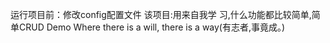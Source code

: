 运行项目前：修改config配置文件
该项目:用来自我学 习,什么功能都比较简单,简单CRUD Demo
Where there is a will, there is a way(有志者,事竟成。)